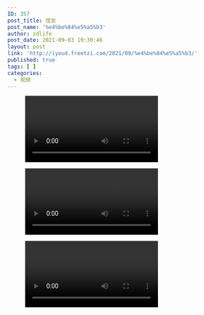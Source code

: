 ```yaml
---
ID: 357
post_title: 侄女
post_name: '%e4%be%84%e5%a5%b3'
author: zdlife
post_date: 2021-09-03 19:30:46
layout: post
link: 'http://iyoud.freetzi.com/2021/09/%e4%be%84%e5%a5%b3/'
published: true
tags: [ ]
categories:
  - 视频
---
```

<!-- wp:video {"id":339} --><figure class="wp-block-video"><video controls src="http://pan.iudd.icu/panomg/pan/duod/20210519_070425000_iOS.MOV"></video></figure> 

<!-- /wp:video -->

<!-- wp:video {"id":350} --><figure class="wp-block-video"><video controls src="http://pan.iudd.icu/panomg/pan/duod/20210522_061800000_iOS.MOV"></video></figure> 

<!-- /wp:video -->

<!-- wp:video {"id":344} --><figure class="wp-block-video"><video controls src="http://pan.iudd.icu/panomg/pan/duod/20210519_072914000_iOS.MOV"></video></figure> 

<!-- /wp:video -->